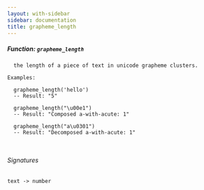```yaml
---
layout: with-sidebar
sidebar: documentation
title: grapheme_length
---
```


##### Function: `grapheme_length`
```
  the length of a piece of text in unicode grapheme clusters.

Examples:

  grapheme_length('hello')
  -- Result: "5"

  grapheme_length("\u00e1")
  -- Result: "Composed a-with-acute: 1"

  grapheme_length("a\u0301")
  -- Result: "Decomposed a-with-acute: 1"



```

###### Signatures
    text -> number

